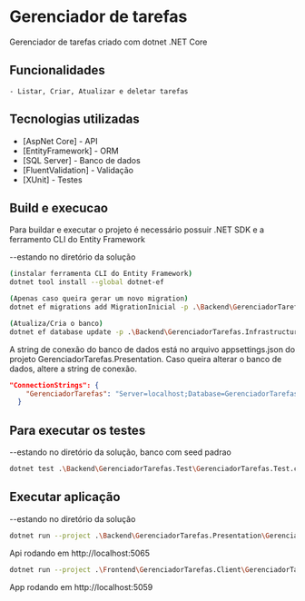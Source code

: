 # Gerenciador de tarefas

Gerenciador de tarefas criado com dotnet .NET Core
## Funcionalidades
    - Listar, Criar, Atualizar e deletar tarefas

## Tecnologias utilizadas

- [AspNet Core] - API
- [EntityFramework] - ORM
- [SQL Server] - Banco de dados
- [FluentValidation] - Validação
- [XUnit] - Testes


## Build e execucao

Para buildar e executar o projeto é necessário possuir .NET SDK e a ferramento CLI do Entity Framework

--estando no diretório da solução
```sh
(instalar ferramenta CLI do Entity Framework)
dotnet tool install --global dotnet-ef

(Apenas caso queira gerar um novo migration)
dotnet ef migrations add MigrationInicial -p .\Backend\GerenciadorTarefas.Infrastructure\GerenciadorTarefas.Infrastructure.csproj -s .\Backend\GerenciadorTarefas.Presentation\GerenciadorTarefas.Presentation.csproj

(Atualiza/Cria o banco)
dotnet ef database update -p .\Backend\GerenciadorTarefas.Infrastructure\GerenciadorTarefas.Infrastructure.csproj -s .\Backend\GerenciadorTarefas.Presentation\GerenciadorTarefas.Presentation.csproj
```

A string de conexão do banco de dados está no arquivo appsettings.json do projeto GerenciadorTarefas.Presentation. Caso queira alterar o banco de dados, altere a string de conexão.
```json
"ConnectionStrings": {
    "GerenciadorTarefas": "Server=localhost;Database=GerenciadorTarefasDB;User Id=sa;Password=123;TrustServerCertificate=True;"
  }
```


## Para executar os testes
--estando no diretório da solução, banco com seed padrao
```sh
dotnet test .\Backend\GerenciadorTarefas.Test\GerenciadorTarefas.Test.csproj
```


## Executar aplicação
--estando no diretório da solução
```sh
dotnet run --project .\Backend\GerenciadorTarefas.Presentation\GerenciadorTarefas.Presentation.csproj
```
Api rodando em http://localhost:5065

```sh
dotnet run --project .\Frontend\GerenciadorTarefas.Client\GerenciadorTarefas.Client.csproj
```
App rodando em http://localhost:5059